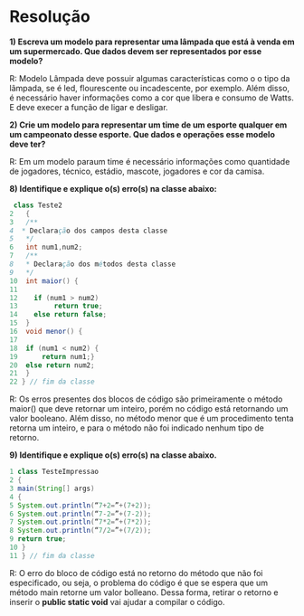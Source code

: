 # Resolução

**1) Escreva um modelo para representar uma lâmpada que está à venda em um supermercado. Que dados devem ser representados por esse modelo?**

R: Modelo Lâmpada deve possuir algumas características como o o tipo da lâmpada, se é led, flourescente ou incadescente, por exemplo. Além disso, é necessário haver informações como a cor que libera e consumo de Watts. E deve execer a função de ligar e desligar.

**2) Crie um modelo para representar um time de um esporte qualquer em um campeonato desse esporte. Que dados e operações esse modelo deve ter?**

R: Em um modelo paraum time é necessário informações como quantidade de jogadores, técnico, estádio, mascote, jogadores e cor da camisa.

**8) Identifique e explique o(s) erro(s) na classe abaixo:**
```Java
 class Teste2
2   {
3   /**
4  * Declaração dos campos desta classe
5   */
6   int num1,num2;
7   /**
8   * Declaração dos métodos desta classe
9   */
10  int maior() { 
11  
12    if (num1 > num2)
13         return true;
14    else return false;
15  }
16  void menor() { 
17 
18  if (num1 < num2) {
19      return num1;}
20  else return num2;
21  }
22 } // fim da classe
```
R: Os erros presentes dos blocos de código são primeiramente o método maior() que deve retornar um inteiro, porém no código está retornando um valor booleano. Além disso, no método menor que é um procedimento tenta retorna um inteiro, e para o método não foi indicado nenhum tipo de retorno.

**9) Identifique e explique o(s) erro(s) na classe abaixo.**

```Java
1 class TesteImpressao
2 {
3 main(String[] args)
4 {
5 System.out.println(“7+2=”+(7+2));
6 System.out.println(“7-2=”+(7-2));
7 System.out.println(“7*2=”+(7*2));
8 System.out.println(“7/2=”+(7/2));
9 return true;
10 }
11 } // fim da classe
```
R: O erro do bloco de código está no retorno do método que não foi especificado, ou seja, o problema do código é que se espera que um método main retorne um valor bolleano. Dessa forma, retirar o retorno e inserir o **public static void** vai ajudar a compilar o código.


